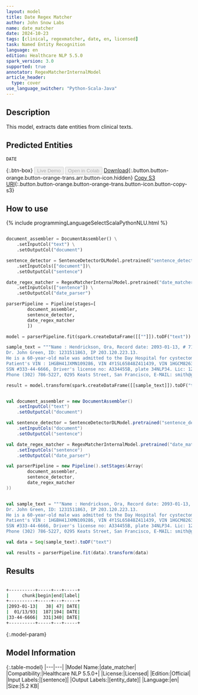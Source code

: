 ```yaml
---
layout: model
title: Date Regex Matcher
author: John Snow Labs
name: date_matcher
date: 2024-10-23
tags: [clinical, regexmatcher, date, en, licensed]
task: Named Entity Recognition
language: en
edition: Healthcare NLP 5.5.0
spark_version: 3.0
supported: true
annotator: RegexMatcherInternalModel
article_header:
  type: cover
use_language_switcher: "Python-Scala-Java"
---
```


## Description

This model, extracts date entities from clinical texts.

## Predicted Entities

`DATE`

{:.btn-box}
<button class="button button-orange" disabled>Live Demo</button>
<button class="button button-orange" disabled>Open in Colab</button>
[Download](https://s3.amazonaws.com/auxdata.johnsnowlabs.com/clinical/models/date_matcher_en_5.5.0_3.0_1729688341518.zip){:.button.button-orange.button-orange-trans.arr.button-icon.hidden}
[Copy S3 URI](s3://auxdata.johnsnowlabs.com/clinical/models/date_matcher_en_5.5.0_3.0_1729688341518.zip){:.button.button-orange.button-orange-trans.button-icon.button-copy-s3}

## How to use



<div class="tabs-box" markdown="1">
{% include programmingLanguageSelectScalaPythonNLU.html %}
  
```python

document_assembler = DocumentAssembler() \
    .setInputCol("text") \
    .setOutputCol("document")

sentence_detector = SentenceDetectorDLModel.pretrained("sentence_detector_dl_healthcare","en","clinical/models")\
    .setInputCols(["document"])\
    .setOutputCol("sentence")

date_regex_matcher = RegexMatcherInternalModel.pretrained("date_matcher","en","clinical/models") \
    .setInputCols(["sentence"]) \
    .setOutputCol("date_parser")

parserPipeline = Pipeline(stages=[
        document_assembler,
        sentence_detector,
        date_regex_matcher
        ])

model = parserPipeline.fit(spark.createDataFrame([[""]]).toDF("text"))

sample_text = """Name : Hendrickson, Ora, Record date: 2093-01-13, # 719435.
Dr. John Green, ID: 1231511863, IP 203.120.223.13.
He is a 60-year-old male was admitted to the Day Hospital for cystectomy on 01/13/93.
Patient's VIN : 1HGBH41JXMN109286, VIN 4Y1SL65848Z411439, VIN 1HGCM82633A123456 - VIN JH4KA7560MC012345 - VIN 5YJSA1E14HF123456
SSN #333-44-6666, Driver's license no: A334455B, plate 34NLP34. Lic: 12345As. Cert: 12345As
Phone (302) 786-5227, 0295 Keats Street, San Francisco, E-MAIL: smith@gmail.com"""

result = model.transform(spark.createDataFrame([[sample_text]]).toDF("text"))

```
```scala

val document_assembler = new DocumentAssembler()
    .setInputCol("text")
    .setOutputCol("document")

val sentence_detector = SentenceDetectorDLModel.pretrained("sentence_detector_dl_healthcare","en","clinical/models")
    .setInputCols("document")
    .setOutputCol("sentence")

val date_regex_matcher = RegexMatcherInternalModel.pretrained("date_matcher","en","clinical/models")
    .setInputCols("sentence")
    .setOutputCol("date_parser")

val parserPipeline = new Pipeline().setStages(Array(
        document_assembler,
        sentence_detector,
        date_regex_matcher
))


val sample_text = """Name : Hendrickson, Ora, Record date: 2093-01-13, # 719435.
Dr. John Green, ID: 1231511863, IP 203.120.223.13.
He is a 60-year-old male was admitted to the Day Hospital for cystectomy on 01/13/93.
Patient's VIN : 1HGBH41JXMN109286, VIN 4Y1SL65848Z411439, VIN 1HGCM82633A123456 - VIN JH4KA7560MC012345 - VIN 5YJSA1E14HF123456
SSN #333-44-6666, Driver's license no: A334455B, plate 34NLP34. Lic: 12345As. Cert: 12345As
Phone (302) 786-5227, 0295 Keats Street, San Francisco, E-MAIL: smith@gmail.com"""

val data = Seq(sample_text).toDF("text")

val results = parserPipeline.fit(data).transform(data)

```
</div>

## Results

```bash

+----------+-----+---+-----+
|     chunk|begin|end|label|
+----------+-----+---+-----+
|2093-01-13|   38| 47| DATE|
|  01/13/93|  187|194| DATE|
|33-44-6666|  331|340| DATE|
+----------+-----+---+-----+

```

{:.model-param}
## Model Information

{:.table-model}
|---|---|
|Model Name:|date_matcher|
|Compatibility:|Healthcare NLP 5.5.0+|
|License:|Licensed|
|Edition:|Official|
|Input Labels:|[sentence]|
|Output Labels:|[entity_date]|
|Language:|en|
|Size:|5.2 KB|
